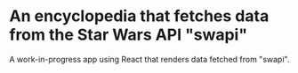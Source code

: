 # An encyclopedia that fetches data from the Star Wars API "swapi"
A work-in-progress app using React that renders data fetched from "swapi".
